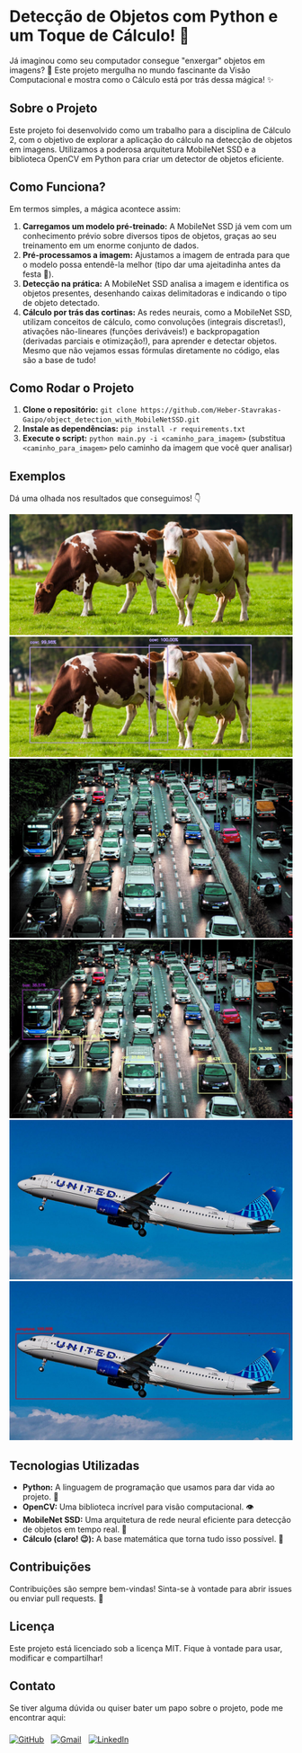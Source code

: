 # Detecção de Objetos com Python e um Toque de Cálculo! 🚀

Já imaginou como seu computador consegue "enxergar" objetos em imagens? 🤔  Este projeto mergulha no mundo fascinante da Visão Computacional e mostra como o Cálculo está por trás dessa mágica! ✨

## Sobre o Projeto

Este projeto foi desenvolvido como um trabalho para a disciplina de Cálculo 2, com o objetivo de explorar a aplicação do cálculo na detecção de objetos em imagens.  Utilizamos a poderosa arquitetura MobileNet SSD e a biblioteca OpenCV em Python para criar um detector de objetos eficiente.

## Como Funciona?

Em termos simples, a mágica acontece assim:

1. **Carregamos um modelo pré-treinado:**  A MobileNet SSD já vem com um conhecimento prévio sobre diversos tipos de objetos, graças ao seu treinamento em um enorme conjunto de dados.
2. **Pré-processamos a imagem:** Ajustamos a imagem de entrada para que o modelo possa entendê-la melhor (tipo dar uma ajeitadinha antes da festa 🎉).
3. **Detecção na prática:** A MobileNet SSD analisa a imagem e identifica os objetos presentes, desenhando caixas delimitadoras e indicando o tipo de objeto detectado.
4. **Cálculo por trás das cortinas:**  As redes neurais, como a MobileNet SSD, utilizam conceitos de cálculo, como convoluções (integrais discretas!),  ativações não-lineares (funções deriváveis!) e backpropagation (derivadas parciais e otimização!),  para aprender e detectar objetos.  Mesmo que não vejamos essas fórmulas diretamente no código, elas são a base de tudo!

## Como Rodar o Projeto

1. **Clone o repositório:** `git clone https://github.com/Heber-Stavrakas-Gaipo/object_detection_with_MobileNetSSD.git`
2. **Instale as dependências:** `pip install -r requirements.txt`
3. **Execute o script:** `python main.py -i <caminho_para_imagem>` (substitua `<caminho_para_imagem>` pelo caminho da imagem que você quer analisar)

## Exemplos

Dá uma olhada nos resultados que conseguimos! 👇

![Vacas Input](./images/vacas.jpg)
![Vacas Output](./images/readme/cows_output.jpg)
![Trânsito Input](./images/transito.png)
![Trânsito Output](./images/readme/transito_output.jpg)
![Avião Input](./images/aviao.jpg)
![Avião Output](./images/readme/airplane_output.jpg)

## Tecnologias Utilizadas

* **Python:** A linguagem de programação que usamos para dar vida ao projeto. 🐍
* **OpenCV:**  Uma biblioteca incrível para visão computacional. 👁️
* **MobileNet SSD:** Uma arquitetura de rede neural eficiente para detecção de objetos em tempo real. 💨
* **Cálculo (claro! 😉):** A base matemática que torna tudo isso possível. 📐

## Contribuições

Contribuições são sempre bem-vindas! Sinta-se à vontade para abrir issues ou enviar pull requests. 🙌

## Licença

Este projeto está licenciado sob a licença MIT.  Fique à vontade para usar, modificar e compartilhar!


## Contato

Se tiver alguma dúvida ou quiser bater um papo sobre o projeto, pode me encontrar aqui:

<div aLign="center" style="display: flex; flex-direction: row; flex-wrap: wrap; gap: 0.8rem;">
  <a href="https://github.com/Heber-Stavrakas-Gaipo" style="margin: 0.4rem 0;"><img aLign="center" alt="GitHub" src="https://img.shields.io/badge/GitHub-100000?style=for-the-badge&logo=github&logoColor=white" /></a>
  <a href="mailto:contatohebergaipo@gmail.com" style="margin: 0.4rem 0;"><img aLign="center" alt="Gmail" src="https://img.shields.io/badge/Gmail-333333?style=for-the-badge&logo=gmail&logoColor=red" /></a>
  <a href="https://www.linkedin.com/in/heber-stavrakas-gaipo/" style="margin: 0.4rem 0;"><img aLign="center" alt="LinkedIn" src="https://img.shields.io/badge/LinkedIn-0077B5?style=for-the-badge&logo=linkedin&logoColor=white" /></a>
</div>

